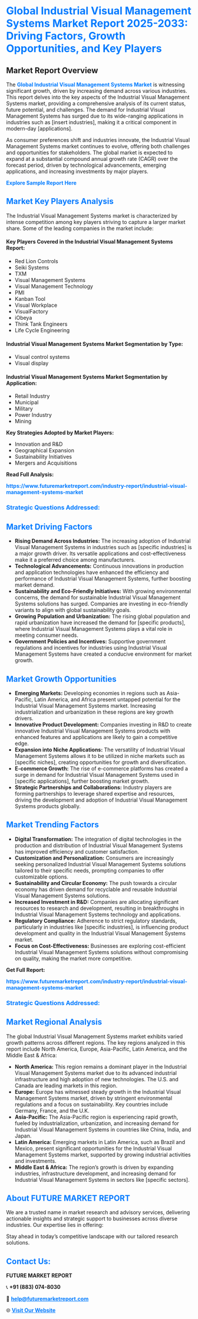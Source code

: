 <h1 style="color: #007BFF;">Global Industrial Visual Management Systems Market Report 2025-2033: Driving Factors, Growth Opportunities, and Key Players</h1>

<section id="overview">
<h2>Market Report Overview</h2>
<p>The <a href="https://www.futuremarketreport.com/industry-report/industrial-visual-management-systems-market" style="color: #007BFF; text-decoration: none;"><strong>Global Industrial Visual Management Systems Market</strong></a> is witnessing significant growth, driven by increasing demand across various industries. This report delves into the key aspects of the Industrial Visual Management Systems market, providing a comprehensive analysis of its current status, future potential, and challenges. The demand for Industrial Visual Management Systems has surged due to its wide-ranging applications in industries such as [insert industries], making it a critical component in modern-day [applications].</p>
<p>As consumer preferences shift and industries innovate, the Industrial Visual Management Systems market continues to evolve, offering both challenges and opportunities for stakeholders. The global market is expected to expand at a substantial compound annual growth rate (CAGR) over the forecast period, driven by technological advancements, emerging applications, and increasing investments by major players.</p>
</section>

<section id="overview">
<p><a href="https://www.futuremarketreport.com/request-sample/reportId=63327" style="color: #007BFF; text-decoration: none;"><strong>Explore Sample Report Here</strong></a></p>
</section>

<section id="key-players">
<h2 style="color: #007BFF;">Market Key Players Analysis</h2>
<p>The Industrial Visual Management Systems market is characterized by intense competition among key players striving to capture a larger market share. Some of the leading companies in the market include:</p>
<h4>Key Players Covered in the Industrial Visual Management Systems Report:</h4>
<ul><li>Red Lion Controls</li><li>Seiki Systems</li><li>TXM</li><li>Visual Management Systems</li><li>Visual Management Technology</li><li>PMI</li><li>Kanban Tool</li><li>Visual Workplace</li><li>VisualFactory</li><li>iObeya</li><li>Think Tank Engineers</li><li>Life Cycle Engineering</li></ul>
<h4>Industrial Visual Management Systems Market Segmentation by Type:</h4>
<ul><li>Visual control systems</li><li>Visual display</li></ul>

<h4>Industrial Visual Management Systems Market Segmentation by Application:</h4>
<ul><li>Retail Industry</li><li>Municipal</li><li>Military</li><li>Power Industry</li><li>Mining</li></ul>
<p><strong>Key Strategies Adopted by Market Players:</strong></p>
<ul>
<li>Innovation and R&D</li>
<li>Geographical Expansion</li>
<li>Sustainability Initiatives</li>
<li>Mergers and Acquisitions</li>
</ul>
</section>

<section>
<p><strong>Read Full Analysis: </strong></p><a href="https://www.futuremarketreport.com/industry-report/industrial-visual-management-systems-market" style="color: #007BFF; text-decoration: none;"><strong>https://www.futuremarketreport.com/industry-report/industrial-visual-management-systems-market</strong></a>
<h3 style="color: #007BFF;">Strategic Questions Addressed:</h3>
</section>

<section id="driving-factors">
<h2 style="color: #007BFF;">Market Driving Factors</h2>
<ul>
<li><strong>Rising Demand Across Industries:</strong> The increasing adoption of Industrial Visual Management Systems in industries such as [specific industries] is a major growth driver. Its versatile applications and cost-effectiveness make it a preferred choice among manufacturers.</li>
<li><strong>Technological Advancements:</strong> Continuous innovations in production and application technologies have enhanced the efficiency and performance of Industrial Visual Management Systems, further boosting market demand.</li>
<li><strong>Sustainability and Eco-Friendly Initiatives:</strong> With growing environmental concerns, the demand for sustainable Industrial Visual Management Systems solutions has surged. Companies are investing in eco-friendly variants to align with global sustainability goals.</li>
<li><strong>Growing Population and Urbanization:</strong> The rising global population and rapid urbanization have increased the demand for [specific products], where Industrial Visual Management Systems plays a vital role in meeting consumer needs.</li>
<li><strong>Government Policies and Incentives:</strong> Supportive government regulations and incentives for industries using Industrial Visual Management Systems have created a conducive environment for market growth.</li>
</ul>
</section>

<section id="growth-opportunities">
<h2 style="color: #007BFF;">Market Growth Opportunities</h2>
<ul>
<li><strong>Emerging Markets:</strong> Developing economies in regions such as Asia-Pacific, Latin America, and Africa present untapped potential for the Industrial Visual Management Systems market. Increasing industrialization and urbanization in these regions are key growth drivers.</li>
<li><strong>Innovative Product Development:</strong> Companies investing in R&D to create innovative Industrial Visual Management Systems products with enhanced features and applications are likely to gain a competitive edge.</li>
<li><strong>Expansion into Niche Applications:</strong> The versatility of Industrial Visual Management Systems allows it to be utilized in niche markets such as [specific niches], creating opportunities for growth and diversification.</li>
<li><strong>E-commerce Growth:</strong> The rise of e-commerce platforms has created a surge in demand for Industrial Visual Management Systems used in [specific applications], further boosting market growth.</li>
<li><strong>Strategic Partnerships and Collaborations:</strong> Industry players are forming partnerships to leverage shared expertise and resources, driving the development and adoption of Industrial Visual Management Systems products globally.</li>
</ul>
</section>

<section id="trending-factors">
<h2 style="color: #007BFF;">Market Trending Factors</h2>
<ul>
<li><strong>Digital Transformation:</strong> The integration of digital technologies in the production and distribution of Industrial Visual Management Systems has improved efficiency and customer satisfaction.</li>
<li><strong>Customization and Personalization:</strong> Consumers are increasingly seeking personalized Industrial Visual Management Systems solutions tailored to their specific needs, prompting companies to offer customizable options.</li>
<li><strong>Sustainability and Circular Economy:</strong> The push towards a circular economy has driven demand for recyclable and reusable Industrial Visual Management Systems solutions.</li>
<li><strong>Increased Investment in R&D:</strong> Companies are allocating significant resources to research and development, resulting in breakthroughs in Industrial Visual Management Systems technology and applications.</li>
<li><strong>Regulatory Compliance:</strong> Adherence to strict regulatory standards, particularly in industries like [specific industries], is influencing product development and quality in the Industrial Visual Management Systems market.</li>
<li><strong>Focus on Cost-Effectiveness:</strong> Businesses are exploring cost-efficient Industrial Visual Management Systems solutions without compromising on quality, making the market more competitive.</li>
</ul>
</section>

<section>
<p><strong>Get Full Report: </strong></p><a href="https://www.futuremarketreport.com/industry-report/industrial-visual-management-systems-market" style="color: #007BFF; text-decoration: none;"><strong>https://www.futuremarketreport.com/industry-report/industrial-visual-management-systems-market</strong></a>
<h3 style="color: #007BFF;">Strategic Questions Addressed:</h3>
</section>


<section id="regional-analysis">
<h2 style="color: #007BFF;">Market Regional Analysis</h2>
<p>The global Industrial Visual Management Systems market exhibits varied growth patterns across different regions. The key regions analyzed in this report include North America, Europe, Asia-Pacific, Latin America, and the Middle East & Africa:</p>
<ul>
<li><strong>North America:</strong> This region remains a dominant player in the Industrial Visual Management Systems market due to its advanced industrial infrastructure and high adoption of new technologies. The U.S. and Canada are leading markets in this region.</li>
<li><strong>Europe:</strong> Europe has witnessed steady growth in the Industrial Visual Management Systems market, driven by stringent environmental regulations and a focus on sustainability. Key countries include Germany, France, and the U.K.</li>
<li><strong>Asia-Pacific:</strong> The Asia-Pacific region is experiencing rapid growth, fueled by industrialization, urbanization, and increasing demand for Industrial Visual Management Systems in countries like China, India, and Japan.</li>
<li><strong>Latin America:</strong> Emerging markets in Latin America, such as Brazil and Mexico, present significant opportunities for the Industrial Visual Management Systems market, supported by growing industrial activities and investments.</li>
<li><strong>Middle East & Africa:</strong> The region’s growth is driven by expanding industries, infrastructure development, and increasing demand for Industrial Visual Management Systems in sectors like [specific sectors].</li>
</ul>
</section>

<footer>
<h2 style="color: #007BFF;">About FUTURE MARKET REPORT</h2>
<p>We are a trusted name in market research and advisory services, delivering actionable insights and strategic support to businesses across diverse industries. Our expertise lies in offering:</p>

<p>Stay ahead in today’s competitive landscape with our tailored research solutions.</p>

<h2 style="color: #007BFF;">Contact Us:</h2>
<p><strong>FUTURE MARKET REPORT</strong></p>
<p>📞 <strong>+91 (883) 074-8030</strong></p>
<p>📧 <strong><a href="mailto:help@futuremarketreport.com" style="color: #007BFF;">help@futuremarketreport.com</a></strong></p>
<p>🌐 <strong><a href="https://www.futuremarketreport.com/" style="color: #007BFF;">Visit Our Website</a></strong></p>
</footer>
